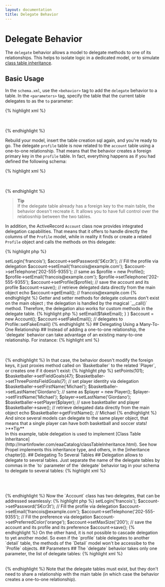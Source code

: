 ```yaml
---
layout: documentation
title: Delegate Behavior
---
```


# Delegate Behavior #

The `delegate` behavior allows a model to delegate methods to one of its relationships. This helps to isolate logic in a dedicated model, or to simulate [class table inheritance](http://martinfowler.com/eaaCatalog/classTableInheritance.html).

## Basic Usage ##

In the `schema.xml`, use the `<behavior>` tag to add the `delegate` behavior to a table. In the `<parameters>` tag, specify the table that the current table delegates to as the `to` parameter:

{% highlight xml %}
<table name="account">
  <column name="id" required="true" primaryKey="true" autoIncrement="true" type="INTEGER" />
  <column name="login" type="VARCHAR" required="true" />
  <column name="password" type="VARCHAR" required="true" />
  <behavior name="delegate">
    <parameter name="to" value="profile" />
  </behavior>
</table>
<table name="profile">
  <column name="email" type="VARCHAR" />
  <column name="telephone" type="VARCHAR" />
</table>
{% endhighlight %}

Rebuild your model, insert the table creation sql again, and you're ready to go. The delegate `profile` table is now related to the `account` table using a one-to-one relationship. That means that the behavior creates a foreign primary key in the `profile` table. In fact, everything happens as if you had defined the following schema:

{% highlight xml %}
<table name="account">
  <column name="id" required="true" primaryKey="true" autoIncrement="true" type="INTEGER" />
  <column name="login" type="VARCHAR" required="true" />
  <column name="password" type="VARCHAR" required="true" />
</table>
<table name="profile">
  <column name="id" required="true" primaryKey="true" type="INTEGER" />
  <column name="email" type="VARCHAR" />
  <column name="telephone" type="VARCHAR" />
  <foreign-key foreignTable="account" onDelete="setnull" onUpdate="cascade">
    <reference local="id" foreign="id" />
  </foreign-key>
</table>
{% endhighlight %}

>**Tip**<br />If the delegate table already has a foreign key to the main table, the behavior doesn't recreate it. It allows you to have full control over the relatiosnhip between the two tables.

In addition, the ActiveRecord `Account` class now provides integrated delegation capabilities. That means that it offers to handle directly the columns of the `Profile` model, while in reality it finds or create a related `Profile` object and calls the methods on this delegate:

{% highlight php %}
<?php
$account = new Account();
$account->setLogin('francois');
$account->setPassword('S€cr3t');

// Fill the profile via delegation
$account->setEmail('francois@example.com');
$account->setTelephone('202-555-9355');
// same as
$profile = new Profile();
$profile->setEmail('francois@example.com');
$profile->setTelephone('202-555-9355');
$account->setProfile($profile);

// save the account and its profile
$account->save();

// retrieve delegated data directly from the main object
echo $account->getEmail(); // francois@example.com
{% endhighlight %}

Getter and setter methods for delegate columns don't exist on the main object ; the delegation is handled by the magical `__call()` method. Therefore, the delegation also works for custom methods in the delegate table.

{% highlight php %}
<?php
class Profile extends BaseProfile
{
  public function setFakeEmail()
  {
    $n = rand(10e16, 10e20);
    $fakeEmail = base_convert($n, 10, 36) . '@example.com';
    $this->setEmail($fakeEmail);
  }
}

$account = new Account();
$account->setFakeEmail(); // delegates to Profile::setFakeEmail()
{% endhighlight %}

## Delegating Using a Many-To-One Relationship ##

Instead of adding a one-to-one relationship, the `delegate` behavior can take advantage of an existing many-to-one relationship. For instance:

{% highlight xml %}
<table name="player">
  <column name="id" required="true" primaryKey="true" autoIncrement="true" type="INTEGER" />
  <column name="first_name" type="VARCHAR" />
  <column name="last_name" type="VARCHAR" />
</table>
<table name="basketballer">
  <column name="id" required="true" primaryKey="true" autoIncrement="true" type="INTEGER" />
  <column name="points" type="INTEGER" />
  <column name="field_goals" type="INTEGER" />
  <column name="three_points_field_goals" type="INTEGER" />
  <column name="player_id" type="INTEGER" />
  <foreign-key foreignTable="player">
      <reference local="player_id" foreign="id" />
    </foreign-key>
  <behavior name="delegate">
    <parameter name="to" value="player" />
  </behavior>
</table>

{% endhighlight %}

In that case, the behavior doesn't modify the foreign keys, it just proxies method called on `Basketballer` to the related `Player`, or creates one if it doesn't exist:

{% highlight php %}
<?php
$basketballer = new Basketballer();
$basketballer->setPoints(101);
$basketballer->setFieldGoals(47);
$basketballer->setThreePointsFieldGoals(7);
// set player identity via delegation
$basketballer->setFirstName('Michael');
$basketballer->setLastName('Giordano');
// same as
$player = new Player();
$player->setFirstName('Michael');
$player->setLastName('Giordano');
$basketballer->setPlayer($player);

// save basketballer and player
$basketballer->save();

// retrieve delegated data directly from the main object
echo $basketballer->getFirstName(); // Michael
{% endhighlight %}

And since several models can delegate to the same player object, that means that a single player can have both basketball and soccer stats!

>**Tip**<br />In this example, table delegation is used to implement [Class Table Inheritance](http://martinfowler.com/eaaCatalog/classTableInheritance.html). See how Propel implements this inheritance type, and others, in the [inheritance chapter]().

## Delegating To Several Tables ##

Delegation allows to delegate to several tables. Just separate the name of the delegate tables by commas in the `to` parameter of the `delegate` behavior tag in your schema to delegate to several tables:

{% highlight xml %}
<table name="account">
  <column name="id" required="true" primaryKey="true" autoIncrement="true" type="INTEGER" />
  <column name="login" type="VARCHAR" required="true" />
  <column name="password" type="VARCHAR" required="true" />
  <behavior name="delegate">
    <parameter name="to" value="profile, preference" />
  </behavior>
</table>
<table name="profile">
  <column name="email" type="VARCHAR" />
  <column name="telephone" type="VARCHAR" />
</table>
<table name="preference">
  <column name="preferred_color" type="VARCHAR" />
  <column name="max_size" type="INTEGER" />
</table>
{% endhighlight %}

Now the `Account` class has two delegates, that can be addressed seamlessly:

{% highlight php %}
<?php
$account = new Account();
$account->setLogin('francois');
$account->setPassword('S€cr3t');

// Fill the profile via delegation
$account->setEmail('francois@example.com');
$account->setTelephone('202-555-9355');
// Fill the preference via delegation
$account->setPreferredColor('orange');
$account->setMaxSize('200');

// save the account and its profile and its preference
$account->save();
{% endhighlight %}

On the other hand, it is not possible to cascade delegation to yet another model. So even if the `profile` table delegates to another `detail` table, the methods of the `Detail` model won't be accessibe to the `Profile` objects.

## Parameters ##

The `delegate` behavior takes only one parameter, the list of delegate tables:

{% highlight xml %}
<table name="account">
  <column name="id" required="true" primaryKey="true" autoIncrement="true" type="INTEGER" />
  <column name="login" type="VARCHAR" required="true" />
  <column name="password" type="VARCHAR" required="true" />
  <behavior name="delegate">
    <parameter name="to" value="profile, preference" />
  </behavior>
</table>
{% endhighlight %}

Note that the delegate tables must exist, but they don't need to share a relationship with the main table (in which case the behavior creates a one-to-one relationship).
